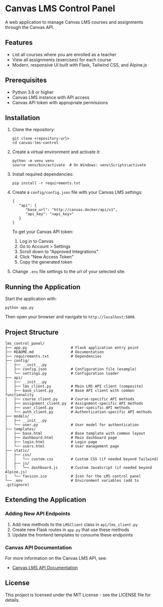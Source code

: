 # Canvas LMS Control Panel

A web application to manage Canvas LMS courses and assignments through the Canvas API.

## Features

- List all courses where you are enrolled as a teacher
- View all assignments (exercises) for each course
- Modern, responsive UI built with Flask, Tailwind CSS, and Alpine.js

## Prerequisites

- Python 3.8 or higher
- Canvas LMS instance with API access
- Canvas API token with appropriate permissions

## Installation

1. Clone the repository:
   ```
   git clone <repository-url>
   cd canvas-lms-control
   ```

2. Create a virtual environment and activate it:
   ```
   python -m venv venv
   source venv/bin/activate  # On Windows: venv\Scripts\activate
   ```

3. Install required dependencies:
   ```
   pip install -r requirements.txt
   ```

4. Create a `config/config.json` file with your Canvas LMS settings:
   ```
   {
      "api": {
         "base_url": "http://canvas.docker/api/v1",
         "api_key": "<api_key>"
      }
   }
   ```

   To get your Canvas API token:
   1. Log in to Canvas
   2. Go to Account > Settings
   3. Scroll down to "Approved Integrations"
   4. Click "New Access Token"
   5. Copy the generated token

5. Change `.env` file settings to the url of your selected site.

## Running the Application

Start the application with:
```
python app.py
```

Then open your browser and navigate to `http://localhost:5000`.

## Project Structure

```
lms_control_panel/
├── app.py                    # Flask application entry point
├── README.md                 # Documentation
├── requirements.txt          # Dependencies
├── config/
│   ├── __init__.py
│   ├── config.json           # Configuration file (example)
│   └── settings.py           # Configuration loader
├── api/
│   ├── __init__.py
│   ├── lms_client.py         # Main LMS API client (composite)
│   ├── base_client.py        # Base API client with common functionality
│   ├── course_client.py      # Course-specific API methods
│   ├── assignment_client.py  # Assignment-specific API methods
│   ├── user_client.py        # User-specific API methods
│   └── auth_client.py        # Authentication-specific API methods
├── models/
│   ├── __init__.py
│   └── user.py               # User model for authentication
├── templates/
│   ├── base.html             # Base template with common layout
│   ├── dashboard.html        # Main dashboard page
│   ├── login.html            # Login page
│   └── users.html            # User management page
├── static/
│   ├── css/
│   │   └── custom.css        # Custom CSS (if needed beyond Tailwind)
│   ├── js/
│   │   └── dashboard.js      # Custom JavaScript (if needed beyond Alpine.js)
|   └── favicon.ico           # Icon for the LMS control panel
└── .env                      # Environment variables (add to .gitignore)
```

## Extending the Application

### Adding New API Endpoints

1. Add new methods to the `LMSClient` class in `api/lms_client.py`
2. Create new Flask routes in `app.py` that use these methods
3. Update the frontend templates to consume these endpoints

### Canvas API Documentation

For more information on the Canvas LMS API, see:
- [Canvas LMS API Documentation](https://canvas.instructure.com/doc/api/)

## License

This project is licensed under the MIT License - see the LICENSE file for details.